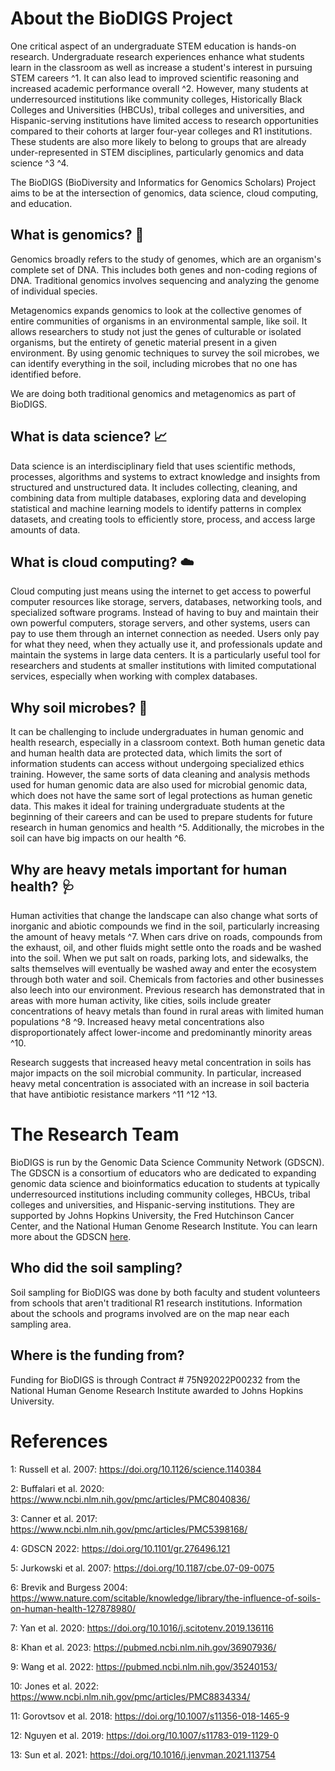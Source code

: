 # About the BioDIGS Project

One critical aspect of an undergraduate STEM education is hands-on research. Undergraduate research experiences enhance what students learn in the classroom as well as increase a student's interest in pursuing STEM careers ^1. It can also lead to improved scientific reasoning and increased academic performance overall ^2. However, many students at underresourced institutions like community colleges, Historically Black Colleges and Universities (HBCUs), tribal colleges and universities, and Hispanic-serving institutions have limited access to research opportunities compared to their cohorts at larger four-year colleges and R1 institutions. These students are also more likely to belong to groups that are already under-represented in STEM disciplines, particularly genomics and data science ^3 ^4. 

The BioDIGS (BioDiversity and Informatics for Genomics Scholars) Project aims to be at the intersection of genomics, data science, cloud computing, and education.

## What is genomics? 🧬

Genomics broadly refers to the study of genomes, which are an organism's complete set of DNA. This includes both genes and non-coding regions of DNA. Traditional genomics involves sequencing and analyzing the genome of individual species.

Metagenomics expands genomics to look at the collective genomes of entire communities of organisms in an environmental sample, like soil. It allows researchers to study not just the genes of culturable or isolated organisms, but the entirety of genetic material present in a given environment. By using genomic techniques to survey the soil microbes, we can identify everything in the soil, including microbes that no one has identified before.

We are doing both traditional genomics and metagenomics as part of BioDIGS.

## What is data science? 📈

Data science is an interdisciplinary field that uses scientific methods, processes, algorithms and systems to extract knowledge and insights from structured and unstructured data. It includes collecting, cleaning, and combining data from multiple databases, exploring data and developing statistical and machine learning models to identify patterns in complex datasets, and creating tools to efficiently store, process, and access large amounts of data.

## What is cloud computing? ☁️

Cloud computing just means using the internet to get access to powerful computer resources like storage, servers, databases, networking tools, and specialized software programs. Instead of having to buy and maintain their own powerful computers, storage servers, and other systems, users can pay to use them through an internet connection as needed. Users only pay for what they need, when they actually use it, and professionals update and maintain the systems in large data centers. It is a particularly useful tool for researchers and students at smaller institutions with limited computational services, especially when working with complex databases.

## Why soil microbes? 🦠

It can be challenging to include undergraduates in human genomic and health research, especially in a classroom context. Both human genetic data and human health data are protected data, which limits the sort of information students can access without undergoing specialized ethics training. However, the same sorts of data cleaning and analysis methods used for human genomic data are also used for microbial genomic data, which does not have the same sort of legal protections as human genetic data. This makes it ideal for training undergraduate students at the beginning of their careers and can be used to prepare students for future research in human genomics and health ^5. Additionally, the microbes in the soil can have big impacts on our health ^6.

## Why are heavy metals important for human health? 🩺

Human activities that change the landscape can also change what sorts of inorganic and abiotic compounds we find in the soil, particularly increasing the amount of heavy metals ^7. When cars drive on roads, compounds from the exhaust, oil, and other fluids might settle onto the roads and be washed into the soil. When we put salt on roads, parking lots, and sidewalks, the salts themselves will eventually be washed away and enter the ecosystem through both water and soil. Chemicals from factories and other businesses also leech into our environment. Previous research has demonstrated that in areas with more human activity, like cities, soils include greater concentrations of heavy metals than found in rural areas with limited human populations ^8 ^9. Increased heavy metal concentrations also disproportionately affect lower-income and predominantly minority areas ^10.

Research suggests that increased heavy metal concentration in soils has major impacts on the soil microbial community. In particular, increased heavy metal concentration is associated with an increase in soil bacteria that have antibiotic resistance markers ^11 ^12 ^13.

# The Research Team

BioDIGS is run by the Genomic Data Science Community Network (GDSCN). The GDSCN is a consortium of educators who are dedicated to expanding genomic data science and bioinformatics education to students at typically underresourced institutions including community colleges, HBCUs, tribal colleges and universities, and Hispanic-serving institutions. They are supported by Johns Hopkins University, the Fred Hutchinson Cancer Center, and the National Human Genome Research Institute. You can learn more about the GDSCN [here](https://www.gdscn.org/home).

## Who did the soil sampling?

Soil sampling for BioDIGS was done by both faculty and student volunteers from schools that aren't traditional R1 research institutions. Information about the schools and programs involved are on the map near each sampling area.

## Where is the funding from? 

Funding for BioDIGS is through Contract # 75N92022P00232 from the National Human Genome Research Institute awarded to Johns Hopkins University.

# References

1: Russell et al. 2007: https://doi.org/10.1126/science.1140384

2: Buffalari et al. 2020: https://www.ncbi.nlm.nih.gov/pmc/articles/PMC8040836/

3: Canner et al. 2017: https://www.ncbi.nlm.nih.gov/pmc/articles/PMC5398168/

4: GDSCN 2022: https://doi.org/10.1101/gr.276496.121

5: Jurkowski et al. 2007: https://doi.org/10.1187/cbe.07-09-0075

6: Brevik and Burgess 2004: https://www.nature.com/scitable/knowledge/library/the-influence-of-soils-on-human-health-127878980/

7: Yan et al. 2020: https://doi.org/10.1016/j.scitotenv.2019.136116

8: Khan et al. 2023: https://pubmed.ncbi.nlm.nih.gov/36907936/

9: Wang et al. 2022: https://pubmed.ncbi.nlm.nih.gov/35240153/

10: Jones et al. 2022: https://www.ncbi.nlm.nih.gov/pmc/articles/PMC8834334/

11: Gorovtsov et al. 2018: https://doi.org/10.1007/s11356-018-1465-9

12: Nguyen et al. 2019: https://doi.org/10.1007/s11783-019-1129-0

13: Sun et al. 2021: https://doi.org/10.1016/j.jenvman.2021.113754

